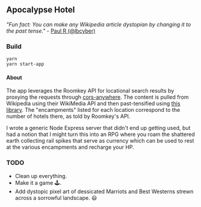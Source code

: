 ## Apocalypse Hotel

_"Fun fact: You can make any Wikipedia article dystopian by changing it to the past tense."_ - [Paul R (\@lbcyber)](https://twitter.com/lbcyber/status/1115015586243862528)

### Build

```
yarn
yarn start-app
```

#### About

The app leverages the Roomkey API for locational search results by proxying the requests through [cors-anywhere](https://cors-anywhere.herokuapp.com/). The content is pulled from Wikipedia using their WikiMedia API and then past-tensified using [this library](https://github.com/migregorio/Tensify/blob/master/tensify.js). The "encampments" listed for each location correspond to the number of hotels there, as told by Roomkey's API.

I wrote a generic Node Express server that didn't end up getting used, but had a notion that I might turn this into an RPG where you roam the shattered earth collecting rail spikes that serve as currency which can be used to rest at the various encampments and recharge your HP.

### TODO

- Clean up everything.
- Make it a game 🕹️.
- Add dystopic pixel art of dessicated Marriots and Best Westerns strewn across a sorrowful landscape. 😃
